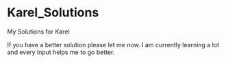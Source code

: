# Karel_Solutions
My Solutions for Karel

If you have a better solution please let me now. I am currently learning a lot and every input helps me to go better. 

